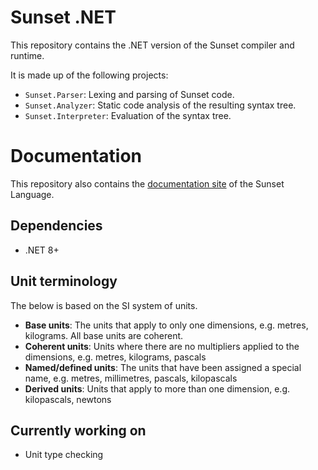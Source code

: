 ﻿# Sunset .NET

This repository contains the .NET version of the Sunset compiler and runtime.

It is made up of the following projects:

- `Sunset.Parser`: Lexing and parsing of Sunset code.
- `Sunset.Analyzer`: Static code analysis of the resulting syntax tree.
- `Sunset.Interpreter`: Evaluation of the syntax tree.

# Documentation

This repository also contains the [documentation site](https://sunset-lang.github.io/sunset-docs) of the Sunset Language.

## Dependencies

- .NET 8+

## Unit terminology

The below is based on the SI system of units.

- **Base units**: The units that apply to only one dimensions, e.g. metres, kilograms. All base units are coherent.
- **Coherent units**: Units where there are no multipliers applied to the dimensions, e.g. metres, kilograms, pascals
- **Named/defined units**: The units that have been assigned a special name, e.g. metres, millimetres, pascals,
  kilopascals
- **Derived units**: Units that apply to more than one dimension, e.g. kilopascals, newtons

## Currently working on

- Unit type checking